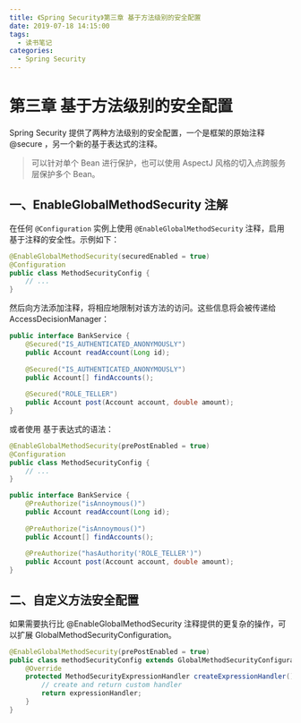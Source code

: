 ```yaml
---
title: 《Spring Security》第三章 基于方法级别的安全配置
date: 2019-07-18 14:15:00
tags: 
  - 读书笔记
categories:
  - Spring Security
---
```


# 第三章 基于方法级别的安全配置

Spring Security 提供了两种方法级别的安全配置，一个是框架的原始注释 @secure ，另一个新的基于表达式的注释。

> 可以针对单个 Bean 进行保护，也可以使用 AspectJ 风格的切入点跨服务层保护多个 Bean。

## 一、EnableGlobalMethodSecurity 注解

在任何 `@Configuration` 实例上使用 `@EnableGlobalMethodSecurity` 注释，启用基于注释的安全性。示例如下：

```java
@EnableGlobalMethodSecurity(securedEnabled = true)
@Configuration
public class MethodSecurityConfig {
    // ...
}
```

然后向方法添加注释，将相应地限制对该方法的访问。这些信息将会被传递给 AccessDecisionManager：

```java
public interface BankService {
    @Secured("IS_AUTHENTICATED_ANONYMOUSLY")
    public Account readAccount(Long id);
    
    @Secured("IS_AUTHENTICATED_ANONYMOUSLY")
    public Account[] findAccounts();
    
    @Secured("ROLE_TELLER")
    public Account post(Account account, double amount);
}
```

或者使用 基于表达式的语法：

```java
@EnableGlobalMethodSecurity(prePostEnabled = true)
@Configuration
public class MethodSecurityConfig {
    // ...
}
```

```java
public interface BankService {
    @PreAuthorize("isAnnoymous()")
    public Account readAccount(Long id);
    
    @PreAuthorize("isAnnoymous()")
    public Account[] findAccounts();
    
    @PreAuthorize("hasAuthority('ROLE_TELLER')")
    public Account post(Account account, double amount);
}
```

## 二、自定义方法安全配置

如果需要执行比 @EnableGlobalMethodSecurity 注释提供的更复杂的操作，可以扩展 GlobalMethodSecurityConfiguration。

```java
@EnableGlobalMethodSecurity(prePostEnabled = true)
public class methodSecurityConfig extends GlobalMethodSecurityConfiguration {
    @Override
    protected MethodSecurityExpressionHandler createExpressionHandler(){
        // create and return custom handler
        return expressionHandler;
    }
}
```

